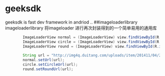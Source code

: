 # geeksdk
geeksdk is fast dev framework in andriod ..
##imageloaderlibrary
imageloaderlibrary 将imageloader 进行再次封装得到的一个简单易用的通用库
```java
        ImageLoaderView normal = (ImageLoaderView) view.findViewById(R.id.normal);
        ImageLoaderView circle = (ImageLoaderView) view.findViewById(R.id.circle);
        ImageLoaderView round = (ImageLoaderView) view.findViewById(R.id.round);
   
        String url = "http://img4q.duitang.com/uploads/item/201411/04/20141104225919_ZR3h5.thumb.224_0XX.jpeg";
        normal.setUrl(url);
        circle.setCircleUrl(url);
        round.setRoundUrl(url);
```

